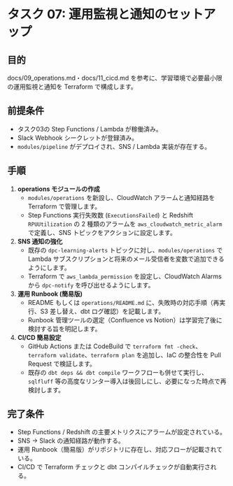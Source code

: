 # タスク 07: 運用監視と通知のセットアップ

## 目的
docs/09_operations.md・docs/11_cicd.md を参考に、学習環境で必要最小限の運用監視と通知を Terraform で構成します。

## 前提条件
- タスク03の Step Functions / Lambda が稼働済み。
- Slack Webhook シークレットが登録済み。
- `modules/pipeline` がデプロイされ、SNS / Lambda 実装が存在する。

## 手順
1. **operations モジュールの作成**
   - `modules/operations` を新設し、CloudWatch アラームと通知経路を Terraform で管理します。
   - Step Functions 実行失敗数 (`ExecutionsFailed`) と Redshift `RPUUtilization` の 2 種類のアラームを `aws_cloudwatch_metric_alarm` で定義し、SNS トピックをアクションに設定します。
2. **SNS 通知の強化**
   - 既存の `dpc-learning-alerts` トピックに対し、`modules/operations` で Lambda サブスクリプションと将来のメール受信者を変数で追加できるようにします。
   - Terraform で `aws_lambda_permission` を設定し、CloudWatch Alarms から `dpc-notify` を呼び出せるようにします。
3. **運用 Runbook (簡易版)**
   - README もしくは `operations/README.md` に、失敗時の対応手順（再実行、S3 差し替え、dbt ログ確認）を記載します。
   - Runbook 管理ツールの選定（Confluence vs Notion）は学習完了後に検討する旨を明記します。
4. **CI/CD 簡易設定**
   - GitHub Actions または CodeBuild で `terraform fmt -check`、`terraform validate`、`terraform plan` を追加し、IaC の整合性を Pull Request で検証します。
   - 既存の `dbt deps && dbt compile` ワークフローも併せて実行し、`sqlfluff` 等の高度なリンター導入は後回しにし、必要になった時点で再検討します。

## 完了条件
- Step Functions / Redshift の主要メトリクスにアラームが設定されている。
- SNS → Slack の通知経路が動作する。
- 運用 Runbook（簡易版）がリポジトリに存在し、対応フローが記載されている。
- CI/CD で Terraform チェックと dbt コンパイルチェックが自動実行される。
